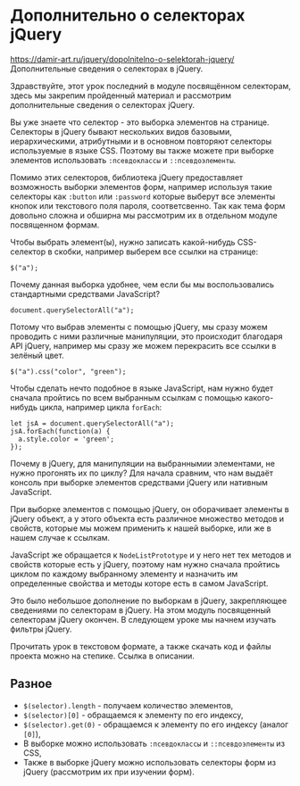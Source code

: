 # Дополнительно о селекторах jQuery
https://damir-art.ru/jquery/dopolnitelno-o-selektorah-jquery/  
Дополнительные сведения о селекторах в jQuery.

Здравствуйте, этот урок последний в модуле посвящённом селекторам, здесь мы закрепим пройденный материал и рассмотрим дополнительные сведения о селекторах jQuery.

Вы уже знаете что селектор - это выборка элементов на странице. Селекторы в jQuery бывают нескольких видов базовыми, иерархическими, атрибутными и в основном повторяют селекторы используемые в языке CSS. Поэтому вы также можете при выборке элементов использовать `:псевдоклассы` и `::псевдоэлементы`.

Помимо этих селекторов, библиотека jQuery предоставляет возможность выборки элементов форм, например используя такие селекторы как `:button` или `:password` которые выберут все элементы кнопок или текстового поля пароля, соответсвенно. Так как тема форм довольно сложна и обширна мы рассмотрим их в отдельном модуле посвященном формам.

Чтобы выбрать элемент(ы), нужно записать какой-нибудь CSS-селектор в скобки, например выберем все ссылки на странице:

    $("a");

Почему данная выборка удобнее, чем если бы мы воспользовались стандартными средствами JavaScript? 

    document.querySelectorAll("a");

Потому что выбрав элементы с помощью jQuery, мы сразу можем проводить с ними различные манипуляции, это происходит благодаря API jQuery, например мы сразу же можем перекрасить все ссылки в зелёный цвет.

    $("a").css("color", "green");

Чтобы сделать нечто подобное в языке JavaScript, нам нужно будет сначала пройтись по всем выбранным ссылкам с помощью какого-нибудь цикла, например цикла `forEach`:

    let jsA = document.querySelectorAll("a");
    jsA.forEach(function(a) {
      a.style.color = 'green';
    });

Почему в jQuery, для манипуляции на выбраннымии элементами, не нужно прогонять их по циклу? Для начала сравним, что нам выдаёт консоль при выборке элементов средствами jQuery или нативным JavaScript.

При выборке элементов с помощью jQuery, он оборачивает элементы в jQuery объект, а у этого объекта есть различное множество методов и свойств, которые мы можем применить к нашей выборке, или же в нашем случае к ссылкам.

JavaScript же обращается к `NodeListPrototype` и у него нет тех методов и свойств которые есть у jQuery, поэтому нам нужно сначала пройтись циклом по каждому выбранному элементу и назначить им определенные свойства и методы которе есть в самом JavaScript.

Это было небольшое дополнение по выборкам в jQuery, закрепляющее сведениями по селекторам в jQuery. На этом модуль посвященный селекторам jQuery окончен. В следующем уроке мы начнем изучать фильтры jQuery.

Прочитать урок в текстовом формате, а также скачать код и файлы проекта можно на степике. Ссылка в описании.

## Разное
- `$(selector).length` - получаем количество элементов,
- `$(selector)[0]` - обращаемся к элементу по его индексу,
- `$(selector).get(0)` - обращаемся к элементу по его индексу (аналог `[0]`),
- В выборке можно использовать `:псевдоклассы` и `::псевдоэлементы` из CSS,
- Также в выборке jQuery можно использовать селекторы форм из jQuery (рассмотрим их при изучении форм).
